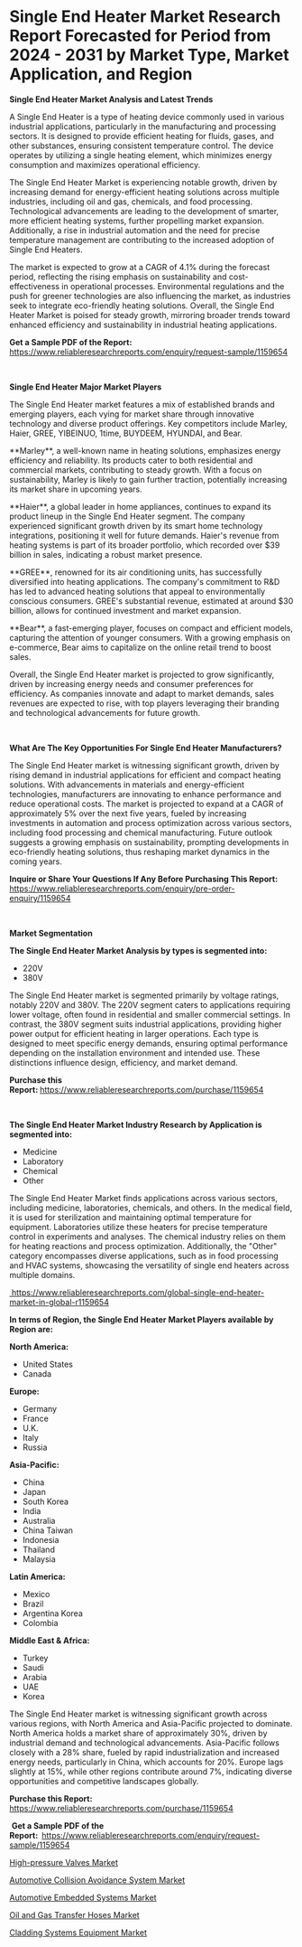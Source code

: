 <p><h1>Single End Heater Market Research Report Forecasted for Period from 2024 -  2031 by Market Type, Market Application, and Region</h1></p><p><strong>Single End Heater Market Analysis and Latest Trends</strong></p>
<p><p>A Single End Heater is a type of heating device commonly used in various industrial applications, particularly in the manufacturing and processing sectors. It is designed to provide efficient heating for fluids, gases, and other substances, ensuring consistent temperature control. The device operates by utilizing a single heating element, which minimizes energy consumption and maximizes operational efficiency.</p><p>The Single End Heater Market is experiencing notable growth, driven by increasing demand for energy-efficient heating solutions across multiple industries, including oil and gas, chemicals, and food processing. Technological advancements are leading to the development of smarter, more efficient heating systems, further propelling market expansion. Additionally, a rise in industrial automation and the need for precise temperature management are contributing to the increased adoption of Single End Heaters.</p><p>The market is expected to grow at a CAGR of 4.1% during the forecast period, reflecting the rising emphasis on sustainability and cost-effectiveness in operational processes. Environmental regulations and the push for greener technologies are also influencing the market, as industries seek to integrate eco-friendly heating solutions. Overall, the Single End Heater Market is poised for steady growth, mirroring broader trends toward enhanced efficiency and sustainability in industrial heating applications.</p></p>
<p><strong>Get a Sample PDF of the Report:&nbsp;</strong> <a href="https://www.reliableresearchreports.com/enquiry/request-sample/1159654?utm_campaign=7&utm_medium=2&utm_source=Github&utm_content=ia&utm_term=05122024&utm_id=single-end-heater">https://www.reliableresearchreports.com/enquiry/request-sample/1159654</a></p>
<p>&nbsp;</p>
<p><strong>Single End Heater Major Market Players</strong></p>
<p><p>The Single End Heater market features a mix of established brands and emerging players, each vying for market share through innovative technology and diverse product offerings. Key competitors include Marley, Haier, GREE, YIBEINUO, 1time, BUYDEEM, HYUNDAI, and Bear.</p><p>**Marley**, a well-known name in heating solutions, emphasizes energy efficiency and reliability. Its products cater to both residential and commercial markets, contributing to steady growth. With a focus on sustainability, Marley is likely to gain further traction, potentially increasing its market share in upcoming years.</p><p>**Haier**, a global leader in home appliances, continues to expand its product lineup in the Single End Heater segment. The company experienced significant growth driven by its smart home technology integrations, positioning it well for future demands. Haier's revenue from heating systems is part of its broader portfolio, which recorded over $39 billion in sales, indicating a robust market presence.</p><p>**GREE**, renowned for its air conditioning units, has successfully diversified into heating applications. The company's commitment to R&D has led to advanced heating solutions that appeal to environmentally conscious consumers. GREE's substantial revenue, estimated at around $30 billion, allows for continued investment and market expansion.</p><p>**Bear**, a fast-emerging player, focuses on compact and efficient models, capturing the attention of younger consumers. With a growing emphasis on e-commerce, Bear aims to capitalize on the online retail trend to boost sales.</p><p>Overall, the Single End Heater market is projected to grow significantly, driven by increasing energy needs and consumer preferences for efficiency. As companies innovate and adapt to market demands, sales revenues are expected to rise, with top players leveraging their branding and technological advancements for future growth.</p></p>
<p>&nbsp;</p>
<p><strong>What Are The Key Opportunities For Single End Heater Manufacturers?</strong></p>
<p><p>The Single End Heater market is witnessing significant growth, driven by rising demand in industrial applications for efficient and compact heating solutions. With advancements in materials and energy-efficient technologies, manufacturers are innovating to enhance performance and reduce operational costs. The market is projected to expand at a CAGR of approximately 5% over the next five years, fueled by increasing investments in automation and process optimization across various sectors, including food processing and chemical manufacturing. Future outlook suggests a growing emphasis on sustainability, prompting developments in eco-friendly heating solutions, thus reshaping market dynamics in the coming years.</p></p>
<p><strong>Inquire or Share Your Questions If Any Before Purchasing This Report:</strong> <a href="https://www.reliableresearchreports.com/enquiry/pre-order-enquiry/1159654?utm_campaign=7&utm_medium=2&utm_source=Github&utm_content=ia&utm_term=05122024&utm_id=single-end-heater">https://www.reliableresearchreports.com/enquiry/pre-order-enquiry/1159654</a></p>
<p>&nbsp;</p>
<p><strong>Market Segmentation</strong></p>
<p><strong>The Single End Heater Market Analysis by types is segmented into:</strong></p>
<p><ul><li>220V</li><li>380V</li></ul></p>
<p><p>The Single End Heater market is segmented primarily by voltage ratings, notably 220V and 380V. The 220V segment caters to applications requiring lower voltage, often found in residential and smaller commercial settings. In contrast, the 380V segment suits industrial applications, providing higher power output for efficient heating in larger operations. Each type is designed to meet specific energy demands, ensuring optimal performance depending on the installation environment and intended use. These distinctions influence design, efficiency, and market demand.</p></p>
<p><strong>Purchase this Report:&nbsp;</strong><a href="https://www.reliableresearchreports.com/purchase/1159654?utm_campaign=7&utm_medium=2&utm_source=Github&utm_content=ia&utm_term=05122024&utm_id=single-end-heater">https://www.reliableresearchreports.com/purchase/1159654</a></p>
<p>&nbsp;</p>
<p><strong>The Single End Heater Market Industry Research by Application is segmented into:</strong></p>
<p><ul><li>Medicine</li><li>Laboratory</li><li>Chemical</li><li>Other</li></ul></p>
<p><p>The Single End Heater Market finds applications across various sectors, including medicine, laboratories, chemicals, and others. In the medical field, it is used for sterilization and maintaining optimal temperature for equipment. Laboratories utilize these heaters for precise temperature control in experiments and analyses. The chemical industry relies on them for heating reactions and process optimization. Additionally, the "Other" category encompasses diverse applications, such as in food processing and HVAC systems, showcasing the versatility of single end heaters across multiple domains.</p></p>
<p><a href="https://www.reliableresearchreports.com/global-single-end-heater-market-in-global-r1159654?utm_campaign=7&utm_medium=2&utm_source=Github&utm_content=ia&utm_term=05122024&utm_id=single-end-heater">&nbsp;https://www.reliableresearchreports.com/global-single-end-heater-market-in-global-r1159654</a></p>
<p><strong>In terms of Region, the Single End Heater Market Players available by Region are:</strong></p>
<p>
    <p> <strong> North America: </strong>
        <ul>
            <li>United States</li>
            <li>Canada</li>
        </ul>
        </p> 
    <p> <strong> Europe: </strong>
        <ul>
            <li>Germany</li>
            <li>France</li>
            <li>U.K.</li>
            <li>Italy</li>
            <li>Russia</li>
        </ul>
        </p> 
    <p> <strong> Asia-Pacific: </strong>
        <ul>
            <li>China</li>
            <li>Japan</li>
            <li>South Korea</li>
            <li>India</li>
            <li>Australia</li>
            <li>China Taiwan</li>
            <li>Indonesia</li>
            <li>Thailand</li>
            <li>Malaysia</li>
        </ul>
        </p> 
    <p> <strong> Latin America: </strong>
        <ul>
            <li>Mexico</li>
            <li>Brazil</li>
            <li>Argentina Korea</li>
            <li>Colombia</li>
        </ul>
        </p> 
    <p> <strong> Middle East & Africa: </strong>
        <ul>
            <li>Turkey</li>
            <li>Saudi</li>
            <li>Arabia</li>
            <li>UAE</li>
            <li>Korea</li>
        </ul>
    </p>
    </p>
<p><p>The Single End Heater market is witnessing significant growth across various regions, with North America and Asia-Pacific projected to dominate. North America holds a market share of approximately 30%, driven by industrial demand and technological advancements. Asia-Pacific follows closely with a 28% share, fueled by rapid industrialization and increased energy needs, particularly in China, which accounts for 20%. Europe lags slightly at 15%, while other regions contribute around 7%, indicating diverse opportunities and competitive landscapes globally.</p></p>
<p><strong>Purchase this Report: </strong><a href="https://www.reliableresearchreports.com/purchase/1159654?utm_campaign=7&utm_medium=2&utm_source=Github&utm_content=ia&utm_term=05122024&utm_id=single-end-heater">https://www.reliableresearchreports.com/purchase/1159654</a></p>
<p>&nbsp;<strong>Get a Sample PDF of the Report:&nbsp;&nbsp;</strong><a href="https://www.reliableresearchreports.com/enquiry/request-sample/1159654?utm_campaign=7&utm_medium=2&utm_source=Github&utm_content=ia&utm_term=05122024&utm_id=single-end-heater">https://www.reliableresearchreports.com/enquiry/request-sample/1159654</a></p>
<p><strong></strong></p>
<p><p><a href="https://github.com/provorikovar/Market-Research-Report-List-6/blob/main/high-pressure-valves-market.md?utm_campaign=7&utm_medium=2&utm_source=Github&utm_content=ia&utm_term=05122024&utm_id=single-end-heater">High-pressure Valves Market</a></p><p><a href="https://www.linkedin.com/pulse/automotive-collision-avoidance-system-market-size-share-analysis-2kdlf?utm_campaign=7&utm_medium=2&utm_source=Github&utm_content=ia&utm_term=05122024&utm_id=single-end-heater">Automotive Collision Avoidance System Market</a></p><p><a href="https://www.linkedin.com/pulse/automotive-embedded-systems-market-research-future-outlook-03loe?utm_campaign=7&utm_medium=2&utm_source=Github&utm_content=ia&utm_term=05122024&utm_id=single-end-heater">Automotive Embedded Systems Market</a></p><p><a href="https://issuu.com/reportprime-2/docs/oil-and-gas-transfer-hoses-market-size-2030.pptx?utm_campaign=7&utm_medium=2&utm_source=Github&utm_content=ia&utm_term=05122024&utm_id=single-end-heater">Oil and Gas Transfer Hoses Market</a></p><p><a href="https://github.com/angelajermaine/Market-Research-Report-List-5/blob/main/cladding-systems-equipment-market.md?utm_campaign=7&utm_medium=2&utm_source=Github&utm_content=ia&utm_term=05122024&utm_id=single-end-heater">Cladding Systems Equipment Market</a></p></p>